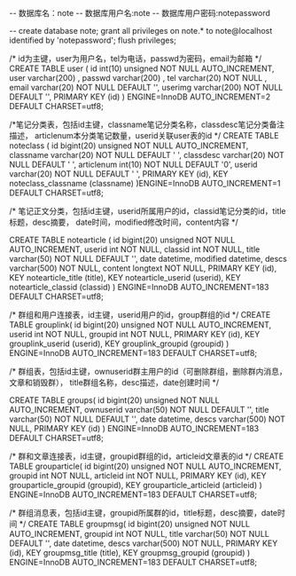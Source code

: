 -- 数据库名：note
-- 数据库用户名:note
-- 数据库用户密码:notepassword

-- create database note;
grant all privileges on note.* to note@localhost identified by 'notepassword';
flush privileges;

/* id为主键，user为用户名，tel为电话，passwd为密码，email为邮箱 */
CREATE TABLE user (
id int(10) unsigned NOT NULL AUTO_INCREMENT,
user varchar(200) ,
passwd varchar(200) ,
tel varchar(20) NOT NULL ,
email varchar(20) NOT NULL DEFAULT '',
userimg varchar(200) NOT NULL DEFAULT '',
PRIMARY KEY (id)
) ENGINE=InnoDB AUTO_INCREMENT=2 DEFAULT CHARSET=utf8;

/*笔记分类表，包括id主键，classname笔记分类名称，classdesc笔记分类备注描述，
articlenum本分类笔记数量，userid关联user表的id */
CREATE TABLE noteclass (
id bigint(20) unsigned NOT NULL AUTO_INCREMENT,
classname varchar(20) NOT NULL DEFAULT ' ',
classdesc varchar(20) NOT NULL DEFAULT ' ',
articlenum int(10) NOT NULL DEFAULT '0',
userid varchar(20) NOT NULL DEFAULT ' ',
PRIMARY KEY (id),
KEY noteclass_classname (classname)
)ENGINE=InnoDB AUTO_INCREMENT=1 DEFAULT CHARSET=utf8;

/* 笔记正文分类，包括id主键，userid所属用户的id，classid笔记分类的id，title标题，desc摘要，
date时间，modified修改时间，content内容 */

CREATE TABLE notearticle (
id bigint(20) unsigned NOT NULL AUTO_INCREMENT,
userid int NOT NULL,
classid int NOT NULL,
title varchar(50) NOT NULL DEFAULT '',
date datetime,
modified datetime,
descs varchar(500) NOT NULL,
content longtext NOT NULL,
PRIMARY KEY (id),
KEY notearticle_title (title),
KEY notearticle_userid (userid),
KEY notearticle_classid (classid)
) ENGINE=InnoDB AUTO_INCREMENT=183 DEFAULT CHARSET=utf8;

/* 群组和用户连接表，id主键，userid用户的id，group群组的id */
CREATE TABLE grouplink(
id bigint(20) unsigned NOT NULL AUTO_INCREMENT,
userid int NOT NULL,
groupid int NOT NULL,
PRIMARY KEY (id),
KEY grouplink_userid (userid),
KEY grouplink_groupid (groupid)
) ENGINE=InnoDB AUTO_INCREMENT=183 DEFAULT CHARSET=utf8;

/* 群组表，包括id主键，ownuserid群主用户的id（可删除群组，删除群内消息，文章和销毁群），
title群组名称，desc描述，date创建时间 */

CREATE TABLE groups(
id bigint(20) unsigned NOT NULL AUTO_INCREMENT,
ownuserid varchar(50) NOT NULL DEFAULT '',
title varchar(50) NOT NULL DEFAULT '',
date datetime,
descs varchar(500) NOT NULL,
PRIMARY KEY (id)
) ENGINE=InnoDB AUTO_INCREMENT=183 DEFAULT CHARSET=utf8;

/* 群和文章连接表，id主键，groupid群组的id，articleid文章表的id */
CREATE TABLE grouparticle(
id bigint(20) unsigned NOT NULL AUTO_INCREMENT,
groupid int NOT NULL,
articleid int NOT NULL,
PRIMARY KEY (id),
KEY grouparticle_groupid (groupid),
KEY grouparticle_articleid (articleid)
) ENGINE=InnoDB AUTO_INCREMENT=183 DEFAULT CHARSET=utf8;

/* 群组消息表，包括id主键，groupid所属群的id，title标题，desc摘要，date时间 */
CREATE TABLE groupmsg(
id bigint(20) unsigned NOT NULL AUTO_INCREMENT,
groupid int NOT NULL,
title varchar(50) NOT NULL DEFAULT '',
date datetime,
descs varchar(500) NOT NULL,
PRIMARY KEY (id),
KEY groupmsg_title (title),
KEY groupmsg_groupid (groupid)
) ENGINE=InnoDB AUTO_INCREMENT=183 DEFAULT CHARSET=utf8;